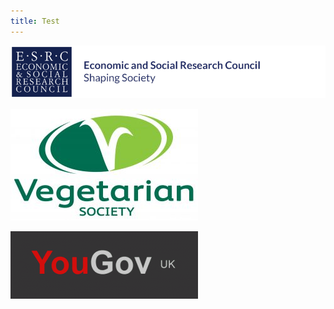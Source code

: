 ```yaml
---
title: Test
---
```


![ESRC logo](https://raw.githubusercontent.com/ChrisDNewton/ChrisDNewton.github.io/master/logo.png)

![VegSoc logo](https://raw.githubusercontent.com/ChrisDNewton/ChrisDNewton.github.io/master/VEG_SOC_MASTER_FULL_COL_RGB_-300x179.jpg)

![YouGov logo](https://raw.githubusercontent.com/ChrisDNewton/ChrisDNewton.github.io/master/yougov-uk-surveys-300x108.gif)


